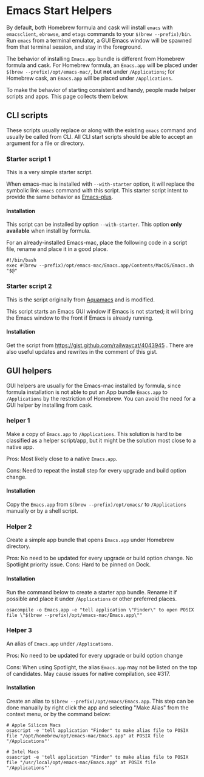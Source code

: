 # Emacs Start Helpers

By default, both Homebrew formula and cask will install `emacs` with `emacsclient`, `ebrowse`, and `etags` commands to your `$(brew --prefix)/bin`. Run `emacs` from a terminal emulator, a GUI Emacs window will be spawned from that terminal session, and stay in the foreground.

The behavior of installing `Emacs.app` bundle is different from Homebrew formula and cask. For Homebrew formula, an `Emacs.app` will be placed under `$(brew --prefix)/opt/emacs-mac/`, but **not** under `/Applications`; for Homebrew cask, an `Emacs.app` will be placed under `/Applications`.

To make the behavior of starting consistent and handy, people made helper scripts and apps. This page collects them below.

## CLI scripts
These scripts usually replace or along with the existing `emacs` command and usually be called from CLI. All CLI start scripts should be able to accept an argument for a file or directory.

### Starter script 1
This is a very simple starter script.

When emacs-mac is installed with `--with-starter` option, it will replace the symbolic link `emacs` command with this script. This starter script intent to provide the same behavior as [Emacs-plus](https://github.com/d12frosted/homebrew-emacs-plus).

#### Installation
This script can be installed by option `--with-starter`. This option **only available** when install by formula.

For an already-installed Emacs-mac, place the following code in a script file, rename and place it in a good place.

```
#!/bin/bash
exec #(brew --prefix)/opt/emacs-mac/Emacs.app/Contents/MacOS/Emacs.sh "$@"
```

### Starter script 2
This is the script originally from [Aquamacs](https://aquamacs.org/) and is modified.

This script starts an Emacs GUI window if Emacs is not started; it will bring the Emacs window to the front if Emacs is already running.

#### Installation
Get the script from https://gist.github.com/railwaycat/4043945 . There are also useful updates and rewrites in the comment of this gist.

## GUI helpers
GUI helpers are usually for the Emacs-mac installed by formula, since formula installation is not able to put an App bundle `Emacs.app` to `/Applications` by the restriction of Homebrew.  You can avoid the need for a GUI helper by installing from cask.

### helper 1
Make a copy of `Emacs.app` to `/Applications`. This solution is hard to be classified as a helper script/app, but it might be the solution most close to a native app.

Pros: Most likely close to a native `Emacs.app`.

Cons: Need to repeat the install step for every upgrade and build option change.

#### Installation
Copy the `Emacs.app` from `$(brew --prefix)/opt/emacs/` to `/Applications` manually or by a shell script.

### Helper 2
Create a simple app bundle that opens `Emacs.app` under Homebrew directory.

Pros: No need to be updated for every upgrade or build option change. No Spotlight priority issue.
Cons: Hard to be pinned on Dock.

#### Installation
Run the command below to create a starter app bundle. Rename it if possible and place it under `/Applications` or other preferred places.
```
osacompile -o Emacs.app -e "tell application \"Finder\" to open POSIX file \"$(brew --prefix)/opt/emacs-mac/Emacs.app\""
```

### Helper 3
An alias of `Emacs.app` under `/Applications`.

Pros: No need to be updated for every upgrade or build option change

Cons: When using Spotlight, the alias `Emacs.app` may not be listed on the top of candidates. May cause issues for native compilation, see #317.

#### Installation
Create an alias to `$(brew --prefix)/opt/emacs/Emacs.app`. This step can be done manually by right click the app and selecting "Make Alias" from the context menu, or by the command below:

```
# Apple Silicon Macs
osascript -e 'tell application "Finder" to make alias file to POSIX file "/opt/homebrew/opt/emacs-mac/Emacs.app" at POSIX file "/Applications"'

# Intel Macs
osascript -e 'tell application "Finder" to make alias file to POSIX file "/usr/local/opt/emacs-mac/Emacs.app" at POSIX file "/Applications"'
```
